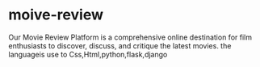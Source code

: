 # moive-review
Our Movie Review Platform is a comprehensive online destination for film enthusiasts to discover, discuss, and critique the latest movies. the languageis use to Css,Html,python,flask,django

